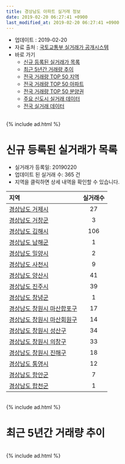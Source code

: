 ```yaml
---
title: 경상남도 아파트 실거래 정보
date: 2019-02-20 06:27:41 +0900
last_modified_at: 2019-02-20 06:27:41 +0900
---
```


* 업데이트 : 2019-02-20
* 자료 출처 : [국토교통부 실거래가 공개시스템](http://rt.molit.go.kr)
* 바로 가기
    * [신규 등록된 실거래가 목록](#신규-등록된-실거래가-목록)
    * [최근 5년간 거래량 추이](#최근-5년간-거래량-추이)
    * [전국 거래량 TOP 50 지역](https://inasie.github.io/apt-trade-info/최근-3개월-전국에서-가장-거래가-많이-발생한-지역)
    * [전국 거래량 TOP 50 아파트](https://inasie.github.io/apt-trade-info/최근-3개월-전국에서-가장-거래가-많이-발생한-아파트)
    * [전국 거래량 TOP 50 분양권](https://inasie.github.io/apt-trade-info/최근-3개월-전국에서-가장-거래가-많이-발생한-분양권)
    * [주요 신도시 실거래 데이터](https://inasie.github.io/apt-trade-info/주요-신도시)
    * [전국 실거래 데이터](https://inasie.github.io/apt-trade-info/전국)

<br>
{% include ad.html %}
<br>

# 신규 등록된 실거래가 목록
* 실거래가 등록일: 20190220
* 업데이트 된 실거래 수: 365 건
* 지역을 클릭하면 상세 내역을 확인할 수 있습니다.


|지역|실거래수|
|:---|:---:|
|[경상남도 거제시](https://inasie.github.io/apt-trade-info/경상남도-거제시)|27|
|[경상남도 거창군](https://inasie.github.io/apt-trade-info/경상남도-거창군)|3|
|[경상남도 김해시](https://inasie.github.io/apt-trade-info/경상남도-김해시)|106|
|[경상남도 남해군](https://inasie.github.io/apt-trade-info/경상남도-남해군)|1|
|[경상남도 밀양시](https://inasie.github.io/apt-trade-info/경상남도-밀양시)|2|
|[경상남도 사천시](https://inasie.github.io/apt-trade-info/경상남도-사천시)|9|
|[경상남도 양산시](https://inasie.github.io/apt-trade-info/경상남도-양산시)|41|
|[경상남도 진주시](https://inasie.github.io/apt-trade-info/경상남도-진주시)|39|
|[경상남도 창녕군](https://inasie.github.io/apt-trade-info/경상남도-창녕군)|1|
|[경상남도 창원시 마산합포구](https://inasie.github.io/apt-trade-info/경상남도-창원시-마산합포구)|17|
|[경상남도 창원시 마산회원구](https://inasie.github.io/apt-trade-info/경상남도-창원시-마산회원구)|14|
|[경상남도 창원시 성산구](https://inasie.github.io/apt-trade-info/경상남도-창원시-성산구)|34|
|[경상남도 창원시 의창구](https://inasie.github.io/apt-trade-info/경상남도-창원시-의창구)|33|
|[경상남도 창원시 진해구](https://inasie.github.io/apt-trade-info/경상남도-창원시-진해구)|18|
|[경상남도 통영시](https://inasie.github.io/apt-trade-info/경상남도-통영시)|12|
|[경상남도 함안군](https://inasie.github.io/apt-trade-info/경상남도-함안군)|7|
|[경상남도 합천군](https://inasie.github.io/apt-trade-info/경상남도-합천군)|1|


<br>
{% include ad.html %}
<br>

# 최근 5년간 거래량 추이


<div style="width:100%;">
    <canvas id="deal_progress" height="200"></canvas>
</div>

<script>
new Chart(document.getElementById("deal_progress"), {
    type: 'line',
    data: {
        labels: ['201402','201403','201404','201405','201406','201407','201408','201409','201410','201411','201412','201501','201502','201503','201504','201505','201506','201507','201508','201509','201510','201511','201512','201601','201602','201603','201604','201605','201606','201607','201608','201609','201610','201611','201612','201701','201702','201703','201704','201705','201706','201707','201708','201709','201710','201711','201712','201801','201802','201803','201804','201805','201806','201807','201808','201809','201810','201811','201812','201901','201902'],
        datasets: [{
            label: '매매',
            pointRadius: 1,
            data: [3842, 4609, 3793, 3418, 3346, 3495, 3840, 4527, 4919, 3639, 3382, 4155, 3626, 5566, 4756, 3833, 3724, 3641, 3196, 3468, 4621, 3457, 2720, 2523, 2431, 3485, 2990, 2692, 2804, 2886, 3151, 3203, 3913, 3355, 2499, 2097, 2723, 3184, 2449, 2611, 2666, 2477, 2403, 2293, 1953, 2159, 1903, 3061, 2498, 3277, 2518, 2670, 2265, 2174, 2163, 2368, 3184, 2648, 2260, 2220, 669],
            borderColor: "rgba(255, 201, 14, 1)",
            backgroundColor: "rgba(255, 201, 14, 0.5)",
            fill: false,
            lineTension: 0
        },{
            label: '전월세',
            pointRadius: 1,
            data: [2632, 2621, 2325, 2215, 2132, 2135, 2130, 2309, 2607, 2236, 2360, 2589, 2227, 2962, 2218, 1956, 1970, 2111, 1907, 1903, 2388, 2403, 2406, 2587, 2368, 2467, 2371, 2073, 1956, 2097, 2071, 2036, 2536, 2265, 2455, 2251, 2836, 2633, 2322, 2429, 2543, 2629, 2577, 2643, 2324, 2840, 2729, 3308, 2774, 3280, 2836, 2754, 2527, 2609, 2440, 2243, 2755, 2409, 2629, 2566, 810],
            borderColor: "rgba(0, 141, 185, 1)",
            backgroundColor: "rgba(0, 141, 185, 0.5)",
            fill: false,
            lineTension: 0
        }
        ]
    },
    options: {
        responsive: true,
        title: {
            display: false
        },
        tooltips: {
            mode: 'index',
            intersect: false
        },
        hover: {
            mode: 'nearest',
            intersect: true
        },
        scales: {
            xAxes: [{
                display: true,
                scaleLabel: {
                    display: true,
                    labelString: '년/월'
                }
            }],
            yAxes: [{
                display: true,
                ticks: {
                    suggestedMin: 0,
                },
                scaleLabel: {
                    display: true,
                    labelString: '실거래 수'
                }
            }]
        }
    }
});

</script>


<br>
{% include ad.html %}
<br>

